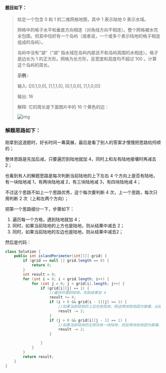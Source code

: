 #### 题目如下：

> 给定一个包含 0 和 1 的二维网格地图，其中 1 表示陆地 0 表示水域。
>
> 网格中的格子水平和垂直方向相连（对角线方向不相连）。整个网格被水完全包围，但其中恰好有一个岛屿（或者说，一个或多个表示陆地的格子相连组成的岛屿）。
>
> 岛屿中没有“湖”（“湖” 指水域在岛屿内部且不和岛屿周围的水相连）。格子是边长为 1 的正方形。网格为长方形，且宽度和高度均不超过 100 。计算这个岛屿的周长。
>
> **示例 :**
>
> 输入:
> [[0,1,0,0],
> [1,1,1,0],
>  [0,1,0,0],
>  [1,1,0,0]]
>  
> 输出: 16
> 
> 解释: 它的周长是下面图片中的 16 个黄色的边：
> 
> ![img](https://assets.leetcode-cn.com/aliyun-lc-upload/uploads/2018/10/12/island.png)



### 解题思路如下：

刚拿到这道题时，好长时间一筹莫展，最后是看了别人的答案才慢慢把思路给捋顺的；

整体思路是先加后减，只要遍历到陆地就加 4，同时上和左有陆地接壤时再减去 2；

也看到有人的解题思路是每次判断当前陆地的上下左右 4 个方向上是否有陆地，有一块陆地减 1，有两块陆地减 2，有三块陆地减 3，有四块陆地减 4；

不过这个思路不如上一个思路优秀，这个每次要判断 4 次，上一个思路，每次只用判断 2 次（上和左两个方向）；

把第一个思路细分一下，步骤如下：

1. 遍历每一个方格，遇到陆地就加 4；
2. 同时，如果当前陆地的上方也是陆地，则从结果中减去 2；
3. 同时，如果当前陆地的左边也是陆地，则从结果中减去2；

然后是代码：

```java
class Solution {
    public int islandPerimeter(int[][] grid) {
        if (grid == null || grid.length == 0) {
			return 0;
		}
		int result = 0;
		for (int i = 0; i < grid.length; i++) {
			for (int j = 0; j < grid[i].length; j++) {
				if (grid[i][j] == 1) {
					//遍历时遇到陆地，先给结果加 4
					result += 4;
					if (i > 0 && grid[i - 1][j] == 1) {
						//如果当前陆地的上边也有陆地，刚这两块陆地因为接壤，从结果中减去各自的一条边
						result -= 2;
					}
					if (j > 0 && grid[i][j - 1] == 1) {
						//如果当前陆地的左侧也有一块陆地，则这两块陆地因为接壤，从结果中减去各自的一条边
						result -= 2;
					}

				}
			}
		}
		return result;
    }
}
```



